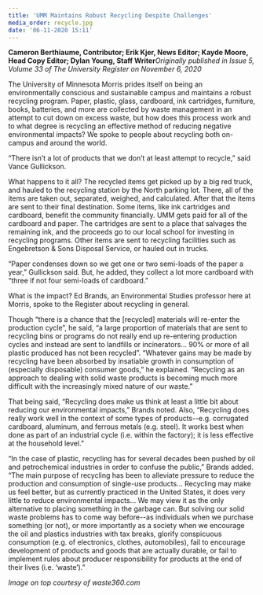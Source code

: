 ```yaml
---
title: 'UMM Maintains Robust Recycling Despite Challenges'
media_order: recycle.jpg
date: '06-11-2020 15:11'
---
```


**Cameron Berthiaume, Contributor; Erik Kjer, News Editor; Kayde Moore, Head Copy Editor; Dylan Young, Staff Writer**_Originally published in Issue 5, Volume 33 of The University Register on November 6, 2020_

The University of Minnesota Morris prides itself on being an environmentally conscious and sustainable campus and maintains a robust recycling program. Paper, plastic, glass, cardboard, ink cartridges, furniture, books, batteries, and more are collected by waste management in an attempt to cut down on excess waste, but how does this process work and to what degree is recycling an effective method of reducing negative environmental impacts? We spoke to people about recycling both on-campus and around the world.

“There isn’t a lot of products that we don’t at least attempt to recycle,” said Vance Gullickson.

What happens to it all? The recycled items get picked up by a big red truck, and hauled to the recycling station by the North parking lot. There, all of the items are taken out, separated, weighed, and calculated. After that the items are sent to their final destination. Some items, like ink cartridges and cardboard, benefit the community financially. UMM gets paid for all of the cardboard and paper. The cartridges are sent to a place that salvages the remaining ink, and the proceeds go to our local school for investing in recycling programs. Other items are sent to recycling facilities such as Engebretson & Sons Disposal Service, or hauled out in trucks. 

“Paper condenses down so we get one or two semi-loads of the paper a year,” Gullickson said. But, he added, they collect a lot more cardboard with “three if not four semi-loads of cardboard.”

What is the impact? Ed Brands, an Environmental Studies professor here at Morris, spoke to the Register about recycling in general. 

Though “there is a chance that the [recycled] materials will re-enter the production cycle”, he said, “a large proportion of materials that are sent to recycling bins or programs do not really end up re-entering production cycles and instead are sent to landfills or incinerators... 90% or more of all plastic produced has not been recycled”. “Whatever gains may be made by recycling have been absorbed by insatiable growth in consumption of (especially disposable) consumer goods,” he explained. “Recycling as an approach to dealing with solid waste products is becoming much more difficult with the increasingly mixed nature of our waste.”

That being said, “Recycling does make us think at least a little bit about reducing our environmental impacts,” Brands noted. Also, “Recycling does really work well in the context of some types of products--e.g. corrugated cardboard, aluminum, and ferrous metals (e.g. steel). It works best when done as part of an industrial cycle (i.e. within the factory); it is less effective at the household level.”

“In the case of plastic, recycling has for several decades been pushed by oil and petrochemical industries in order to confuse the public,” Brands added. “The main purpose of recycling has been to alleviate pressure to reduce the production and consumption of single-use products... Recycling may make us feel better, but as currently practiced in the United States, it does very little to reduce environmental impacts... We may view it as the only alternative to placing something in the garbage can. But solving our solid waste problems has to come way before--as individuals when we purchase something (or not), or more importantly as a society when we encourage the oil and plastics industries with tax breaks, glorify conspicuous consumption (e.g. of electronics, clothes, automobiles), fail to encourage development of products and goods that are actually durable, or fail to implement rules about producer responsibility for products at the end of their lives (i.e. ‘waste’).”

_Image on top courtesy of waste360.com_